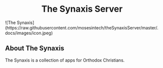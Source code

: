 <h1 align="center">The Synaxis Server</h1>
![The Synaxis](https://raw.githubusercontent.com/mosesintech/theSynaxisServer/master/.docs/images/icon.jpeg)

## About The Synaxis
The Synaxis is a collection of apps for Orthodox Christians.

